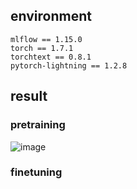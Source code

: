 ## environment
```
mlflow == 1.15.0
torch == 1.7.1
torchtext == 0.8.1
pytorch-lightning == 1.2.8
```


## result
### pretraining
![image](https://user-images.githubusercontent.com/46675408/120097868-c5db1f00-c16d-11eb-91fa-41763c01a640.png)

### finetuning
